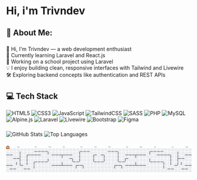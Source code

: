 <h1 align="left">Hi, i'm Trivndev</h1>

###

<h2 align="left">💫 About Me:</h2>

###

<p align="left"> 👋 Hi, I'm Trivndev — a web development enthusiast<br>
  🌱 Currently learning Laravel and React.js<br>
  🔭 Working on a school project using Laravel<br>
  💡 I enjoy building clean, responsive interfaces with Tailwind and Livewire<br>
  🛠️ Exploring backend concepts like authentication and REST APIs<br></p>

###

<h2 align="left">💻 Tech Stack</h2>

![HTML5](https://img.shields.io/badge/html5-%23E34F26.svg?style=for-the-badge&logo=html5&logoColor=white) ![CSS3](https://img.shields.io/badge/css3-%231572B6.svg?style=for-the-badge&logo=css3&logoColor=white) ![JavaScript](https://img.shields.io/badge/javascript-%23323330.svg?style=for-the-badge&logo=javascript&logoColor=%23F7DF1E) ![TailwindCSS](https://img.shields.io/badge/tailwindcss-%2338B2AC.svg?style=for-the-badge&logo=tailwind-css&logoColor=white) ![SASS](https://img.shields.io/badge/SASS-hotpink.svg?style=for-the-badge&logo=SASS&logoColor=white) ![PHP](https://img.shields.io/badge/php-%23777BB4.svg?style=for-the-badge&logo=php&logoColor=white) ![MySQL](https://img.shields.io/badge/mysql-4479A1.svg?style=for-the-badge&logo=mysql&logoColor=white) ![Alpine.js](https://img.shields.io/badge/alpinejs-white.svg?style=for-the-badge&logo=alpinedotjs&logoColor=%238BC0D0) ![Laravel](https://img.shields.io/badge/laravel-%23FF2D20.svg?style=for-the-badge&logo=laravel&logoColor=white) ![Livewire](https://img.shields.io/badge/livewire-%234e56a6.svg?style=for-the-badge&logo=livewire&logoColor=white) ![Bootstrap](https://img.shields.io/badge/bootstrap-%238511FA.svg?style=for-the-badge&logo=bootstrap&logoColor=white) ![Figma](https://img.shields.io/badge/figma-%23F24E1E.svg?style=for-the-badge&logo=figma&logoColor=white)

###

<div align="left">
  <picture>
    <source media="(prefers-color-scheme: dark)" srcset="https://github-readme-stats.vercel.app/api?username=trivndev&theme=dracula&hide_title=false&hide_rank=false&show_icons=true&include_all_commits=true&count_private=true&disable_animations=false&locale=en&hide_border=false&custom_title=Trivndev's%20Github%20Stats"/>
    <source media="(prefers-color-scheme: light)" srcset="https://github-readme-stats.vercel.app/api?username=trivndev&theme=default&hide_title=false&hide_rank=false&show_icons=true&include_all_commits=true&count_private=true&disable_animations=false&locale=en&hide_border=false&custom_title=Trivndev's%20Github%20Stats" />
    <img src="https://github-readme-stats.vercel.app/api?username=trivndev&theme=default&hide_title=false&hide_rank=false&show_icons=true&include_all_commits=true&count_private=true&disable_animations=false&locale=en&hide_border=false&custom_title=Trivndev's%20Github%20Stats" height="150" alt="GitHub Stats" />
  </picture>

  <picture>
    <source media="(prefers-color-scheme: dark)" srcset="https://github-readme-stats.vercel.app/api/top-langs?username=trivndev&locale=en&hide_title=false&layout=compact&card_width=320&langs_count=5&theme=dracula&hide_border=false" />
    <source media="(prefers-color-scheme: light)" srcset="https://github-readme-stats.vercel.app/api/top-langs?username=trivndev&locale=en&hide_title=false&layout=compact&card_width=320&langs_count=5&theme=default&hide_border=false" />
    <img src="https://github-readme-stats.vercel.app/api/top-langs?username=trivndev&locale=en&hide_title=false&layout=compact&card_width=320&langs_count=5&theme=default&hide_border=false" height="150" alt="Top Languages" />
  </picture>
</div>

###

<picture>
  <source media="(prefers-color-scheme: dark)" srcset="https://raw.githubusercontent.com/trivndev/trivndev/output/pacman-contribution-graph-dark.svg">
  <source media="(prefers-color-scheme: light)" srcset="https://raw.githubusercontent.com/trivndev/trivndev/output/pacman-contribution-graph.svg">
  <img alt="pacman contribution graph" src="https://raw.githubusercontent.com/trivndev/trivndev/output/pacman-contribution-graph.svg">
</picture>

###
